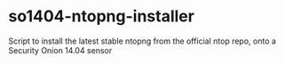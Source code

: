 # so1404-ntopng-installer
Script to install the latest stable ntopng from the official ntop repo, onto a Security Onion 14.04 sensor
